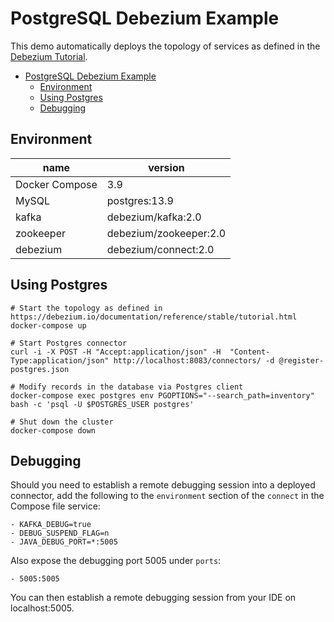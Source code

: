 # PostgreSQL Debezium Example

This demo automatically deploys the topology of services as defined in the [Debezium Tutorial](https://debezium.io/documentation/reference/stable/tutorial.html).

- [PostgreSQL Debezium Example](#postgresql-debezium-example)
  - [Environment](#environment)
  - [Using Postgres](#using-postgres)
  - [Debugging](#debugging)

## Environment

| name           | version                |
| -------------- | ---------------------- |
| Docker Compose | 3.9                    |
| MySQL          | postgres:13.9          |
| kafka          | debezium/kafka:2.0     |
| zookeeper      | debezium/zookeeper:2.0 |
| debezium       | debezium/connect:2.0   |

## Using Postgres

```shell
# Start the topology as defined in https://debezium.io/documentation/reference/stable/tutorial.html
docker-compose up

# Start Postgres connector
curl -i -X POST -H "Accept:application/json" -H  "Content-Type:application/json" http://localhost:8083/connectors/ -d @register-postgres.json

# Modify records in the database via Postgres client
docker-compose exec postgres env PGOPTIONS="--search_path=inventory" bash -c 'psql -U $POSTGRES_USER postgres'

# Shut down the cluster
docker-compose down
```

## Debugging

Should you need to establish a remote debugging session into a deployed connector, add the following to the `environment` section of the `connect` in the Compose file service:

    - KAFKA_DEBUG=true
    - DEBUG_SUSPEND_FLAG=n
    - JAVA_DEBUG_PORT=*:5005

Also expose the debugging port 5005 under `ports`:

    - 5005:5005

You can then establish a remote debugging session from your IDE on localhost:5005.
